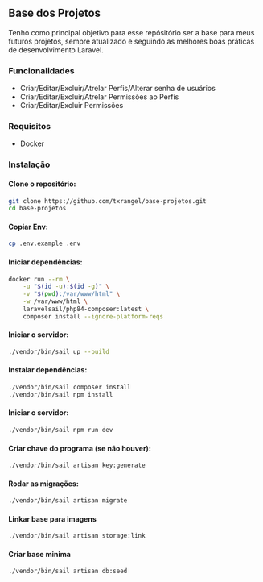 ## Base dos Projetos
Tenho como principal objetivo para esse repósitório ser a base para meus futuros projetos, sempre atualizado e seguindo as melhores boas práticas de desenvolvimento Laravel.

### Funcionalidades
- Criar/Editar/Excluir/Atrelar Perfis/Alterar senha de usuários
- Criar/Editar/Excluir/Atrelar Permissões ao Perfis
- Criar/Editar/Excluir Permissões

### Requisitos
- Docker

### Instalação

#### Clone o repositório:
```bash
git clone https://github.com/txrangel/base-projetos.git
cd base-projetos
```

#### Copiar Env:
```bash
cp .env.example .env
```

#### Iniciar dependências:
```bash
docker run --rm \
    -u "$(id -u):$(id -g)" \
    -v "$(pwd):/var/www/html" \
    -w /var/www/html \
    laravelsail/php84-composer:latest \
    composer install --ignore-platform-reqs
```

#### Iniciar o servidor:
```bash
./vendor/bin/sail up --build
```

#### Instalar dependências:
```bash
./vendor/bin/sail composer install
./vendor/bin/sail npm install
```

#### Iniciar o servidor:
```bash
./vendor/bin/sail npm run dev
```

#### Criar chave do programa (se não houver):
```bash
./vendor/bin/sail artisan key:generate
```

#### Rodar as migrações:
```bash
./vendor/bin/sail artisan migrate
```

#### Linkar base para imagens
```bash
./vendor/bin/sail artisan storage:link
```
#### Criar base minima
```bash
./vendor/bin/sail artisan db:seed
```